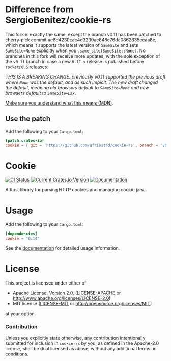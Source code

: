 # Difference from SergioBenitez/cookie-rs

This fork is exactly the same, except the branch v0.11 has been patched to cherry-pick commit ae6d4230cac4d3230ae848c76de0862835ecaa8e, which means it supports the latest version of `SameSite` and sets `SameSite=None` explicitly when you `.same_site(SameSite::None)`. No branches in this fork will receive more updates, with the sole exception of the `v0.11` branch in case a new `0.11.x` release is published before `rocket@0.5` releases.

_THIS IS A BREAKING CHANGE: previously v0.11 supported the previous draft where `None` was the default, and as such impicit. The new draft changed the default, meaning old browsers default to `SameSite=None` and new browsers default to `SameSite=Lax`._

[Make sure you understand what this means (MDN)](https://developer.mozilla.org/en-US/docs/Web/HTTP/Headers/Set-Cookie/SameSite).

## Use the patch

Add the following to your `Cargo.toml`:

```toml
[patch.crates-io]
cookie = { git = 'https://github.com/afriestad/cookie-rs', branch = 'v0.11'}
```

# Cookie

[![CI Status](https://github.com/SergioBenitez/cookie-rs/workflows/CI/badge.svg)](https://github.com/SergioBenitez/cookie-rs/actions)
[![Current Crates.io Version](https://img.shields.io/crates/v/cookie.svg)](https://crates.io/crates/cookie)
[![Documentation](https://docs.rs/cookie/badge.svg)](https://docs.rs/cookie)

A Rust library for parsing HTTP cookies and managing cookie jars.

# Usage

Add the following to your `Cargo.toml`:

```toml
[dependencies]
cookie = "0.14"
```

See the [documentation](http://docs.rs/cookie) for detailed usage information.

# License

This project is licensed under either of

 * Apache License, Version 2.0, ([LICENSE-APACHE](LICENSE-APACHE) or
   http://www.apache.org/licenses/LICENSE-2.0)
 * MIT license ([LICENSE-MIT](LICENSE-MIT) or
   http://opensource.org/licenses/MIT)

at your option.

### Contribution

Unless you explicitly state otherwise, any contribution intentionally submitted
for inclusion in `cookie-rs` by you, as defined in the Apache-2.0 license, shall
be dual licensed as above, without any additional terms or conditions.
